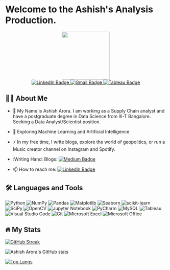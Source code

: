 


<h1>
Welcome to the Ashish's Analysis Production.
</h1> 

<div id="header" align="center">
  <img src="![Alt Text](https://drive.google.com/uc?export=view&id=1uizpKDLbqy-X5GHFkxgNjFOX1zCIftGP)
" width="150"/>
</div>

<div id="badges", align="center">
  <a href="https://www.linkedin.com/in/ashish-arora-8332479b/">
    <img src="https://img.shields.io/badge/LinkedIn-blue?style=plastic&logo=linkedin&logoColor=white" alt="LinkedIn Badge"/>
  </a>
   <a href="mailto:ashisharora2204@gmail.com">
    <img src="https://img.shields.io/badge/Gmail-red?style=plastic&logo=gmail&logoColor=white" alt="Gmail Badge"/>
  </a>
  <a href="https://public.tableau.com/app/profile/ashish.arora8737">
    <img src="https://img.shields.io/badge/tableau-%230077B5.svg?style=fplastic&logo=tableau&logoColor=white" alt="Tableau Badge"/>
  </a>   
</div>
<div id="badges", align="center">
<img src="https://komarev.com/ghpvc/?username=your-github-asharora151&style=flat-square&color=blue" , alt=""/>
</div>

## :woman_technologist: About Me
- :telescope: My Name is Ashish Arora. I am working as a Supply Chain analyst and have a postgraduate degree in Data Science from III-T Bangalore. Seeking a Data Analyst/Scientist position. 

- :seedling: Exploring Machine Learning and Artificial Intelligence.

- :zap: In my free time, I write blogs, explore the world of geopolitics, or run a Music creator channel on Instagram and Spotify.

- :Writing Hand: Blogs:  <a href="https://medium.com/@ashisharora2204">
    <img src="https://img.shields.io/badge/Medium-black?style=plastic&logo=medium&logoColor=white" alt="Medium Badge"/>
  </a>

- :mailbox: How to reach me: <a href="https://www.linkedin.com/in/ashish-arora-8332479b/">
    <img src="https://img.shields.io/badge/LinkedIn-blue?style=plastic&logo=linkedin&logoColor=white" alt="LinkedIn Badge"/>
  </a>

## :hammer_and_wrench: Languages and Tools

![Python](https://img.shields.io/badge/python-3670A0?style=plastic&logo=python&logoColor=yellow)
![NumPy](https://img.shields.io/badge/numpy-%23013243.svg?style=plastic&logo=numpy&logoColor=white)
![Pandas](https://img.shields.io/badge/pandas-%23150458.svg?style=plastic&logo=pandas&logoColor=white)
![Matplotlib](https://img.shields.io/badge/Matplotlib-%23ffffff.svg?style=plastic&logo=Matplotlib&logoColor=black)
![Seaborn](https://img.shields.io/badge/Seaborn-%23ffffff.svg?style=plastic&logo=Matplotlib&logoColor=black)
![scikit-learn](https://img.shields.io/badge/scikit--learn-%23F7931E.svg?style=plastic&logo=scikit-learn&logoColor=white)
![SciPy](https://img.shields.io/badge/SciPy-%230C55A5.svg?style=plastic&logo=scipy&logoColor=%white)
![OpenCV](https://img.shields.io/badge/opencv-%23white.svg?style=plastic&logo=opencv&logoColor=white)
![Jupyter Notebook](https://img.shields.io/badge/jupyter-%23FA0F00.svg?style=plastic&logo=jupyter&logoColor=white)
![PyCharm](https://img.shields.io/badge/pycharm-143?style=plastic&logo=pycharm&logoColor=black&color=black&labelColor=green)
![MySQL](https://img.shields.io/badge/mysql-%2300f.svg?style=plastic&logo=mysql&logoColor=white)
![Tableau](https://img.shields.io/badge/tableau-%23E97627.svg?style=plastic&logo=tableau&logoColor=white)
![Visual Studio Code](https://img.shields.io/badge/Visual%20Studio%20Code-0078d7.svg?style=plastic&logo=visual-studio-code&logoColor=white)
![Git](https://img.shields.io/badge/git-%23F05033.svg?style=plastic&logo=git&logoColor=white)
![Microsoft Excel](https://img.shields.io/badge/Microsoft_Excel-217346?style=plastic&logo=microsoft-excel&logoColor=white)
![Microsoft Office](https://img.shields.io/badge/Microsoft_Office-D83B01?style=plastic&logo=microsoft-office&logoColor=white)

## :fire: My Stats

[![GitHub Streak](http://github-readme-streak-stats.herokuapp.com?user=asharora151&theme=dark&background=000000)](https://git.io/streak-stats)


![Ashish Arora's GitHub stats](https://github-readme-stats.vercel.app/api?username=asharora151&theme=ocean_dark&show_icons=true)

[![Top Langs](https://github-readme-stats.vercel.app/api/top-langs/?username=asharora151&theme=ocean_dark&show_icons=true&langs_count=8)](https://github.com/asharora151/github-readme-stats)


